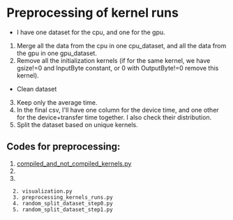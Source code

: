 # Preprocessing of kernel runs #

* I have one dataset for the cpu, and one for the gpu.

1. Merge all the data from the cpu in one cpu_dataset, and all the data from the gpu in one gpu_dataset.
2. Remove all the initialization kernels (if for the same kernel, we have gsize!=0 and InputByte constant, or 0 with OutputByte!=0 remove this kernel). 

* Clean dataset

3. Keep only the average time.
4. In the final csv, I'll have one column for the device time, and one other for the device+transfer time together. I also check their distribution.
5. Split the dataset based on unique kernels.

## Codes for preprocessing:
1. [compiled_and_not_compiled_kernels.py](https://github.com/elegant-h2020/ELEGANT-Planner/blob/ML-GNNs/ocludify_ML_gnns/compiled_and_not_compiled_kernels.py)
2.
3. 
     
      2. visualization.py
      3. preprocessing_kernels_runs.py
      4. random_split_dataset_step0.py
      5. random_split_dataset_step1.py
      
